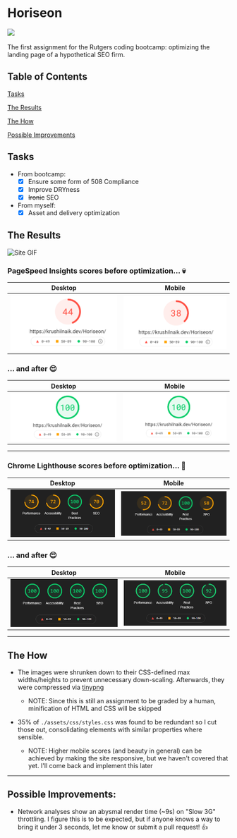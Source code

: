 # Horiseon

[<img src="https://i.imgur.com/nT9LavM.png" width="150" />](https://krushilnaik.github.io/Horiseon)

The first assignment for the Rutgers coding bootcamp: optimizing the landing page of a hypothetical SEO firm.

## Table of Contents

[Tasks](#tasks)

[The Results](#the-results)

[The How](#the-how)

[Possible Improvements](#possible-improvements)

## Tasks

-  From bootcamp:
   -  [x] Ensure some form of 508 Compliance
   -  [x] Improve DRYness
   -  [x] ~~Ironic~~ SEO
-  From myself:
   -  [x] Asset and delivery optimization

## The Results

![Site GIF](./screens/horiseon.gif)

### PageSpeed Insights scores before optimization... 💀

|                          Desktop                          |                         Mobile                          |
| :-------------------------------------------------------: | :-----------------------------------------------------: |
| ![desktop scores](./benchmarks/desktop/pagespeed-pre.png) | ![mobile scores](./benchmarks/mobile/pagespeed-pre.png) |

### ... and after 😍

|                          Desktop                           |                          Mobile                          |
| :--------------------------------------------------------: | :------------------------------------------------------: |
| ![desktop scores](./benchmarks/desktop/pagespeed-post.png) | ![mobile scores](./benchmarks/mobile/pagespeed-post.png) |

---

### Chrome Lighthouse scores before optimization... 👀

|                          Desktop                           |                          Mobile                          |
| :--------------------------------------------------------: | :------------------------------------------------------: |
| ![desktop scores](./benchmarks/desktop/lighthouse-pre.png) | ![mobile scores](./benchmarks/mobile/lighthouse-pre.png) |

### ... and after 😍

|                           Desktop                           |                          Mobile                           |
| :---------------------------------------------------------: | :-------------------------------------------------------: |
| ![desktop scores](./benchmarks/desktop/lighthouse-post.png) | ![mobile scores](./benchmarks/mobile/lighthouse-post.png) |

---

## The How

-  The images were shrunken down to their CSS-defined max widths/heights to prevent unnecessary down-scaling. Afterwards, they were compressed via [tinypng](https://tinypng.com)

   -  NOTE: Since this is still an assignment to be graded by a human, minification of HTML and CSS will be skipped

-  35% of `./assets/css/styles.css` was found to be redundant so I cut those out, consolidating elements with similar properties where sensible.
   -  NOTE: Higher mobile scores (and beauty in general) can be achieved by making the site responsive, but we haven't covered that yet. I'll come back and implement this later

---

## Possible Improvements:

-  Network analyses show an abysmal render time (~9s) on "Slow 3G" throttling. I figure this is to be expected, but if anyone knows a way to bring it under 3 seconds, let me know or submit a pull request! 👍
